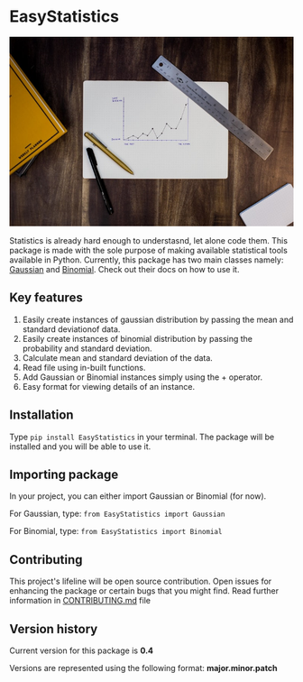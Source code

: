 # EasyStatistics

![Social icon for Easy Statistics](Docs/images/PyPackageIcon.jpg)

Statistics is already hard enough to understasnd, let alone code them.
This package is made with the sole purpose of making available statistical tools available in Python.
Currently, this package has two main classes namely: [Gaussian](Docs/Gaussian/gaussianDistribution.md)
 and [Binomial](Docs/Binomial/binomialDistribution.md). Check out their docs on how to use it.

## Key features

1. Easily create instances of gaussian distribution by passing the mean and standard deviationof data.
2. Easily create instances of binomial distribution by passing the probability and standard deviation.
3. Calculate mean and standard deviation of the data.
4. Read file using in-built functions.
5. Add Gaussian or Binomial instances simply using the + operator.
6. Easy format for viewing details of an instance.

## Installation

Type ```pip install EasyStatistics``` in your terminal. The package will be installed and you will be able to use it.

## Importing package

In your project, you can either import Gaussian or Binomial (for now).

For Gaussian, type: ```from EasyStatistics import Gaussian```

For Binomial, type: ```from EasyStatistics import Binomial```

## Contributing

This project's lifeline will be open source contribution. Open issues for enhancing the package or certain bugs that you might find.
Read further information in [CONTRIBUTING.md](Docs/CONTRIBUTING.md) file

## Version history

Current version for this package is **0.4**

Versions are represented using the following format: **major.minor.patch**
